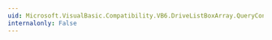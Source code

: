 ```yaml
---
uid: Microsoft.VisualBasic.Compatibility.VB6.DriveListBoxArray.QueryContinueDrag
internalonly: False
---
```

